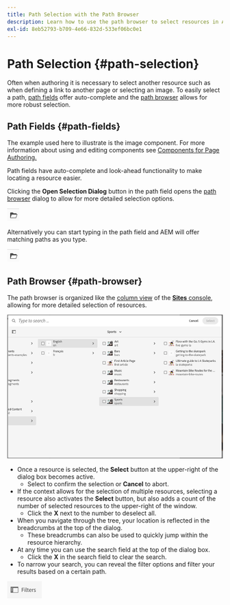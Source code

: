 ```yaml
---
title: Path Selection with the Path Browser
description: Learn how to use the path browser to select resources in AEM.
exl-id: 8eb52793-b709-4e66-832d-533ef06bc0e1
---
```

# Path Selection {#path-selection}

Often when authoring it is necessary to select another resource such as when defining a link to another page or selecting an image. To easily select a path, [path fields](#path-fields) offer auto-complete and the [path browser](#path-browser) allows for more robust selection.

## Path Fields {#path-fields}

The example used here to illustrate is the image component. For more information about using and editing components see [Components for Page Authoring.](/help/sites-cloud/authoring/page-editor/components.md)

Path fields have auto-complete and look-ahead functionality to make locating a resource easier.

Clicking the **Open Selection Dialog** button in the path field opens the [path browser](#path-browser) dialog to allow for more detailed selection options.

![Open Selection Dialog button](assets/path-selection-open-selection-dialog.png)

Alternatively you can start typing in the path field and AEM will offer matching paths as you type.

![Open Selection Dialog button](assets/path-selection-open-selection-dialog.png)

## Path Browser {#path-browser}

The path browser is organized like the [column view](/help/sites-cloud/authoring/basic-handling.md#column-view) of the [**Sites** console,](/help/sites-cloud/authoring/sites-console/introduction.md) allowing for more detailed selection of resources.

![Path Browser](/help/sites-cloud/authoring/assets/path-browser.png)

* Once a resource is selected, the **Select** button at the upper-right of the dialog box becomes active.
  * Select to confirm the selection or **Cancel** to abort.
* If the context allows for the selection of multiple resources, selecting a resource also activates the **Select** button, but also adds a count of the number of selected resources to the upper-right of the window.
  * Click the **X** next to the number to deselect all.
* When you navigate through the tree, your location is reflected in the breadcrumbs at the top of the dialog.
  * These breadcrumbs can also be used to quickly jump within the resource hierarchy.
* At any time you can use the search field at the top of the dialog box.
  * Click the **X** in the search field to clear the search.
* To narrow your search, you can reveal the filter options and filter your results based on a certain path.

![Filters option](assets/path-selection-filters.png)
